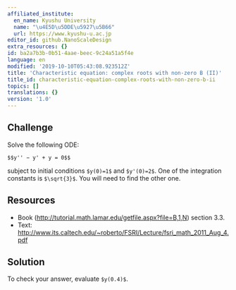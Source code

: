 ```yaml
---
affiliated_institute:
  en_name: Kyushu University
  name: "\u4E5D\u5DDE\u5927\u5B66"
  url: https://www.kyushu-u.ac.jp
editor_id: github.NanoScaleDesign
extra_resources: {}
id: ba2a7b3b-0b51-4aae-beec-9c24a51a5f4e
language: en
modified: '2019-10-10T05:43:08.923512Z'
title: 'Characteristic equation: complex roots with non-zero B (II)'
title_id: characteristic-equation-complex-roots-with-non-zero-b-ii
topics: []
translations: {}
version: '1.0'
---
```


## Challenge

Solve the following ODE:

`$$y'' − y' + y = 0$$`

subject to initial conditions `$y(0)=1$` and `$y'(0)=2$`. One of the integration constants is `$\sqrt{3}$`. You will need to find the other one.

## Resources

- Book (http://tutorial.math.lamar.edu/getfile.aspx?file=B,1,N) section 3.3.
- Text: http://www.its.caltech.edu/~roberto/FSRI/Lecture/fsri_math_2011_Aug_4.pdf

## Solution

To check your answer, evaluate `$y(0.4)$`.
